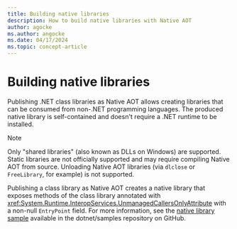 ```yaml
---
title: Building native libraries
description: How to build native libraries with Native AOT
author: agocke
ms.author: angocke
ms.date: 04/17/2024
ms.topic: concept-article
---
```


# Building native libraries

Publishing .NET class libraries as Native AOT allows creating libraries that can be consumed from non-.NET programming languages. The produced native library is self-contained and doesn't require a .NET runtime to be installed.

> [!NOTE]
> Only "shared libraries" (also known as DLLs on Windows) are supported. Static libraries are not officially supported and may require compiling Native AOT from source. Unloading Native AOT libraries (via `dlclose` or `FreeLibrary`, for example) is not supported.

Publishing a class library as Native AOT creates a native library that exposes methods of the class library annotated with <xref:System.Runtime.InteropServices.UnmanagedCallersOnlyAttribute> with a non-null `EntryPoint` field. For more information, see the [native library sample](https://github.com/dotnet/samples/tree/main/core/nativeaot/NativeLibrary) available in the dotnet/samples repository on GitHub.
